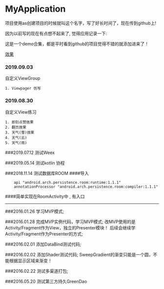 # MyApplication


项目使用as创建项目的时候就叫这个名字，写了好长时间了，现在传到github上!

因为以前写的现在有点想不起来了, 觉得应用记录一下:

这是一个demo合集，都是平时看到github的项目觉得不错的就添加进来了！



[效果](./screenshot/shot.png)

### 2019.09.03
 自定义ViewGroup <br>
```
1. Viewpager 仿写
```
 


### 2019.08.30
 自定义View练习
```aidl
1. 即刻点赞效果
2. 翻页效果
3. 天气(雪)效果
4. 天气(云)
5. 天气(雨)
```


###2019.07.12
 测试Weex


###2019.05.14
测试kotlin 协程


###2018.11.14
 测试数据库ROOM
####导入
```
    api "android.arch.persistence.room:runtime:1.1.1"
    annotationProcessor "android.arch.persistence.room:compiler:1.1.1"

```

####简单实现在RoomActivity中 , 有入口



***


###2016.01.26
 学习MVP模式; 

###2016.01.28
 完成MVP实例代码，学习MVP模式;
 改MVP使用的是Activity/Fragment作为View，独立的Presenter模块！
 后续会继续学Activity/Fragment作为Presenter的方式;

###2016.02.01
 添加DataBind测试代码;


###2016.02.02
 添加Shader测试代码;
 SweepGradient的渐变只能是一个圆，不能根据显示区域来渐变！


###2016.02.22
 测试多渠道打包;


###2016.05.20
 测试第三方持久GreenDao



